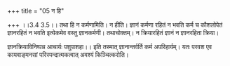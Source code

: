 +++
title = "05 न हि"

+++
।।3.4 3.5।। तथा हि न कर्मणामिति। न हीति। ज्ञानं कर्मणा रहितं न भवति कर्म च कौशलोपेतं ज्ञानरहितं न भवति इत्येकमेव वस्तु ज्ञानकर्मणी। तथाचोक्तम्। न क्रियारहितं ज्ञानं न ज्ञानरहिता क्रिया।  
  
ज्ञानक्रियाविनिष्पन्न आचार्यः पशुपाशहा।। इति तस्मात् ज्ञानान्तर्वर्ति कर्म अपरिहार्यम्। यतः परवश एव कायवाङ्मनसां परिस्पन्दात्मकत्वात् अवश्यं किञ्चित्करोति।
